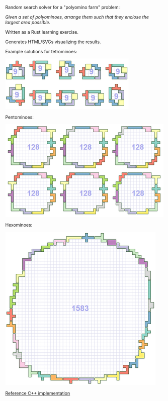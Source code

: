 Random search solver for a "polyomino farm" problem: 

*Given a set of polyominoes, arrange them such that they enclose the largest area possible.*

Written as a Rust learning exercise. 

Generates HTML/SVGs visualizing the results.

Example solutions for tetrominoes:

![](doc/tetromino-9.png)

Pentominoes:

![](doc/pentomino-128.png)

Hexominoes:

![](doc/hexomino-1583.png)

[Reference C++ implementation](https://github.com/silverio/polyfarm-cpp)






